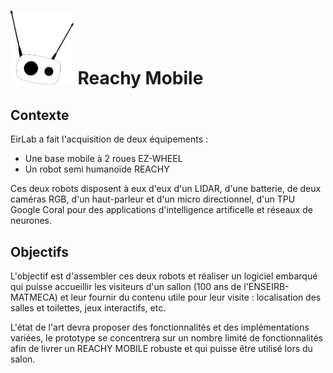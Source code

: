 # <img src="logo_full_white.png" width="20%"/> Reachy Mobile

## Contexte

EirLab a fait l'acquisition de deux équipements :

- Une base mobile à 2 roues EZ-WHEEL
- Un robot semi humanoïde REACHY

Ces deux robots disposent à eux d'eux d'un LIDAR, d'une batterie, de deux caméras RGB, d'un haut-parleur et d'un micro
directionnel, d'un TPU Google Coral pour des applications d'intelligence artificelle et réseaux de neurones.

## Objectifs

L'objectif est d'assembler ces deux robots et réaliser un logiciel embarqué qui puisse accueillir les visiteurs d'un
sallon (100 ans de l'ENSEIRB-MATMECA) et leur fournir du contenu utile pour leur visite : localisation des salles et
toilettes, jeux interactifs, etc.

L'état de l'art devra proposer des fonctionnalités et des implémentations variées, le prototype se concentrera sur un
nombre limité de fonctionnalités afin de livrer un REACHY MOBILE robuste et qui puisse être utilisé lors du salon.